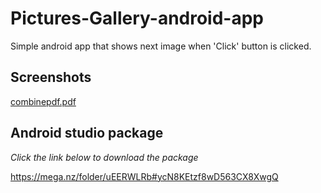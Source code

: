 # Pictures-Gallery-android-app
Simple android app that shows next image when 'Click' button is clicked.
## Screenshots
[combinepdf.pdf](https://github.com/SimonDouglas-bit/Pictures-Gallery-android-app/files/9638453/combinepdf.pdf)
## Android studio package
*Click the link below to download the package*

https://mega.nz/folder/uEERWLRb#ycN8KEtzf8wD563CX8XwgQ
